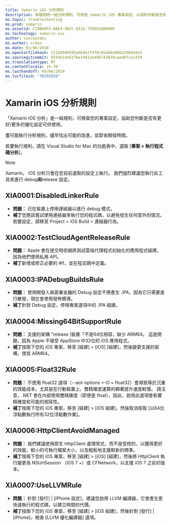 ```yaml
---
title: Xamarin iOS 分析規則
description: 本檔說明一組分析規則，可檢查 Xamarin iOS 專案設定，以協助判斷是否有更多/更好的優化設定。
ms.topic: troubleshooting
ms.prod: xamarin
ms.assetid: C29B69F5-08E4-4DCC-831E-7FD692AB0886
ms.technology: xamarin-ios
author: conceptdev
ms.author: crdun
ms.date: 03/06/2018
ms.openlocfilehash: 211bb94b595a6b4e2f4f8c05ab6a90ba200d44e5
ms.sourcegitcommit: 933de144d1fbe7d412e49b743839cae4bfcac439
ms.translationtype: MT
ms.contentlocale: zh-TW
ms.lasthandoff: 09/04/2019
ms.locfileid: "70292039"
---
```

# <a name="xamarinios-analysis-rules"></a>Xamarin iOS 分析規則

「Xamarin iOS 分析」是一組規則，可檢查您的專案設定，協助您判斷是否有更好/更多的優化設定可供使用。

盡可能執行分析規則，儘早找出可能的改進，並節省開發時間。

若要執行規則，請在 Visual Studio for Mac 的功能表中，選取 [**專案 > 執行程式碼分析**]。

> [!NOTE]
> Xamarin。 iOS 分析只會在您目前選取的設定上執行。 我們強烈建議您執行此工具來進行 debug**和**release 設定。

<a name="XIA0001" />

## <a name="xia0001-disabledlinkerrule"></a>XIA0001:DisabledLinkerRule

- **問題：** 已在裝置上停用連結器以進行 debug 模式。
- **補丁**您應該嘗試使用連結器來執行您的程式碼，以避免發生任何意外的情況。
若要設定，請移至 Project > iOS Build > 連結器行為。

<a name="XIA0002" />

## <a name="xia0002-testcloudagentreleaserule"></a>XIA0002:TestCloudAgentReleaseRule

- **問題：** Apple 會在提交時拒絕將測試雲端代理程式初始化的應用程式組建，因為他們使用私用 API。
- **補丁**新增或修正必要的 #if，並在程式碼中定義。

<a name="XIA0003" />

## <a name="xia0003-ipadebugbuildsrule"></a>XIA0003:IPADebugBuildsRule

- **問題：** 使用開發人員簽署金鑰的 Debug 設定不應產生 .IPA，因為它只需要進行散發，現在會使用發佈嚮導。
- **補丁**針對 Debug 設定，停用專案選項中的 .IPA 組建。

<a name="XIA0004" />

## <a name="xia0004-missing64bitsupportrule"></a>XIA0004:Missing64BitSupportRule

- **問題：** 支援的架構 "release |裝置「不是64位相容，缺少 ARM64。 這是問題，因為 Apple 不接受 AppStore 中32位的 iOS 應用程式。
- **補丁**按兩下您的 iOS 專案，移至 [組建] > [iOS] [組建]，然後變更支援的架構，使其 ARM64。

<a name="XIA0005" />

## <a name="xia0005-float32rule"></a>XIA0005:Float32Rule

- **問題：** 不使用 float32 選項（--aot-options =-O = float32）會導致等於沉重的效能成本，尤其是在行動裝置上，雙精確度運算的顯著提升速度較慢。 請注意，.NET 會在內部使用雙精確度（即使是 float），因此，啟用此選項會影響精確度和可能的相容性。
- **補丁**按兩下您的 iOS 專案，移至 [組建] > [iOS 組建]，然後取消核取 [以64位浮點數執行所有32位浮點數作業]。

<a name="XIA0006" />

## <a name="xia0006-httpclientavoidmanaged"></a>XIA0006:HttpClientAvoidManaged

- **問題：** 我們建議使用原生 HttpClient 處理常式，而不是受控的，以獲得更好的效能、較小的可執行檔案大小，以及輕鬆地支援較新的標準。
- **補丁**按兩下您的 iOS 專案，移至 [組建] > [iOS] [組建]，然後將 HttpClient 執行變更為 NSUrlSession （iOS 7 +）或 CFNetwork，以支援 iOS 7 之前的版本。

<a name="XIA0007" />

## <a name="xia0007-usellvmrule"></a>XIA0007:UseLLVMRule

- **問題：** 針對 [發行] | [iPhone 設定]，建議您啟用 LLVM 編譯器，它會產生更快速執行的程式碼，以建立時間的代價。
- **補丁**按兩下您的 iOS 專案，移至 [組建] > [iOS 組建]，然後針對 [發行] | [iPhone]，檢查 [LLVM 優化編譯器] 選項。
